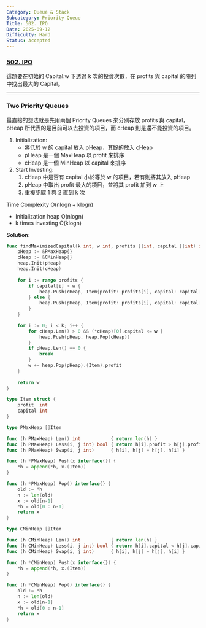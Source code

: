 ```yaml
---
Category: Queue & Stack
Subcategory: Priority Queue
Title: 502. IPO
Date: 2025-09-12
Difficulty: Hard
Status: Accepted
---
```

### [502. IPO]

這題要在初始的 Capital:w 下透過 k 次的投資次數，在 profits 與 capital 的陣列中找出最大的 Capital。

---

### Two Priority Queues

最直接的想法就是先用兩個 Priority Queues 來分別存放 profits 與 capital，pHeap 所代表的是目前可以去投資的項目，而 cHeap 則是還不能投資的項目。

1.  Initialization:
    -   將低於 w 的 capital 放入 pHeap，其餘的放入 cHeap
    -   pHeap 是一個 MaxHeap 以 profit 來排序
    -   cHeap 是一個 MinHeap 以 capital 來排序
2.  Start Investing:
    1.  cHeap 中是否有 capital 小於等於 w 的項目，若有則將其放入 pHeap
    2.  pHeap 中取出 profit 最大的項目，並將其 profit 加到 w 上
    3.  重複步驟 1 與 2 直到 k 次

Time Complexity O(nlogn + klogn)
-   Initialization heap O(nlogn)
-   k times investing O(klogn)

**Solution:**
```go
func findMaximizedCapital(k int, w int, profits []int, capital []int) int {
    pHeap := &PMaxHeap{}
    cHeap := &CMinHeap{}
    heap.Init(pHeap)
    heap.Init(cHeap)
    
    for i := range profits {
        if capital[i] > w { 
            heap.Push(cHeap, Item{profit: profits[i], capital: capital[i]})
        } else {
            heap.Push(pHeap, Item{profit: profits[i], capital: capital[i]})
        }
    }

    for i := 0; i < k; i++ {
        for cHeap.Len() > 0 && (*cHeap)[0].capital <= w {
            heap.Push(pHeap, heap.Pop(cHeap))
        }
        if pHeap.Len() == 0 {
            break
        }
        w += heap.Pop(pHeap).(Item).profit
    }
    
    return w
}

type Item struct {
	profit  int
	capital int
}

type PMaxHeap []Item

func (h PMaxHeap) Len() int           { return len(h) }
func (h PMaxHeap) Less(i, j int) bool { return h[i].profit > h[j].profit }
func (h PMaxHeap) Swap(i, j int)      { h[i], h[j] = h[j], h[i] }

func (h *PMaxHeap) Push(x interface{}) {
	*h = append(*h, x.(Item))
}

func (h *PMaxHeap) Pop() interface{} {
	old := *h
	n := len(old)
	x := old[n-1]
	*h = old[0 : n-1]
	return x
}

type CMinHeap []Item

func (h CMinHeap) Len() int           { return len(h) }
func (h CMinHeap) Less(i, j int) bool { return h[i].capital < h[j].capital }
func (h CMinHeap) Swap(i, j int)      { h[i], h[j] = h[j], h[i] }

func (h *CMinHeap) Push(x interface{}) {
	*h = append(*h, x.(Item))
}

func (h *CMinHeap) Pop() interface{} {
	old := *h
	n := len(old)
	x := old[n-1]
	*h = old[0 : n-1]
	return x
}
```

[502. IPO]: https://leetcode.com/problems/ipo